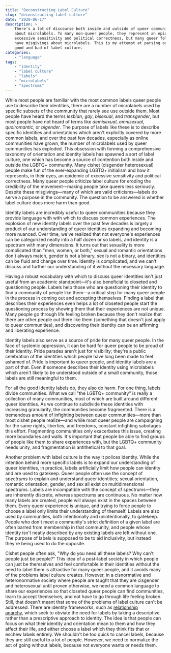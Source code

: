 ```yaml
---
title: "Deconstructing Label Culture"
slug: "deconstructing-label-culture"
date: "2020-06-17"
description: >
    There's a lot of discourse both inside and outside of queer communities
    about microlabels. To many non-queer people, they represent an epidemic of
    excessive sensitivity and political correctness, but many queer folks also
    have misgivings about microlabels. This is my attempt at parsing out the
    good and bad of label culture.
categories:
    - "language"
tags:
    - "identity"
    - "label culture"
    - "labels"
    - "microlabels"
    - "spectrums"
---
```


While most people are familiar with the most common labels queer people use to
describe their identities, there are a number of microlabels used by specific
subsets of the community that rarely see use outside them. Most people have
heard the terms *lesbian*, *gay*, *bisexual*, and *transgender*, but most
people have not heard of terms like *demisexual*, *omnisexual*, *quoiromantic*,
or *bigender*. The purpose of labels like these is to describe specific
identities and orientations which aren't explicitly covered by more common
labels, and over the past few decades, especially as online communities have
grown, the number of microlabels used by queer communities has exploded. This
obsession with forming a comprehensive taxonomy of orientation and identity
labels has spawned a sort of label culture, one which has become a source of
contention both inside and outside the LGBTQ+ community. Many cishet (cisgender
heterosexual) people make fun of the ever-expanding LGBTQ+ initialism and how
it represents, in their eyes, an epidemic of excessive sensitivity and
political correctness. Many queer people criticize label culture for eroding
the credibility of the movement—making people take queers less seriously.
Despite these misgivings—many of which are valid criticisms—labels do serve a
purpose in the community. The question to be answered is whether label culture
does more harm than good.

Identity labels are incredibly useful to queer communities because they provide
language with with which to discuss common experiences. The explosion of new
identity labels over the past few decades is largely a product of our
understanding of queer identities expanding and becoming more nuanced. Over
time, we've realized that not everyone's experiences can be categorized neatly
into a half dozen or so labels, and identity is a spectrum with many
dimensions. It turns out that sexuality is more complicated than "men, women,
or both," sexual and romantic orientations don't always match, gender is not a
binary, sex is not a binary, and identities can be fluid and change over time.
Identity is complicated, and we can't discuss and further our understanding of
it without the necessary language.

Having a robust vocabulary with which to discuss queer identities isn't just
useful from an academic standpoint—it's also beneficial to closeted and
questioning people. Labels help those who are questioning their identity to
find a community of people like them—a critical step for many queer people in
the process in coming out and accepting themselves. Finding a label that
describes their experiences even helps a lot of closeted people start the
questioning process by showing them that their experiences are not unique. Many
people go through life feeling broken because they don't realize that there are
other people out there like them (something that doesn't just apply to queer
communities), and discovering their identity can be an affirming and liberating
experience.

Identity labels also serve as a source of pride for many queer people. In the
face of systemic oppression, it can be hard for queer people to be proud of
their identity. Pride parades aren't just for visibility; they're a public
celebration of the identities which people have long been made to feel ashamed
of. Pride is important to queer people, and identity labels are a part of that.
Even if someone describes their identity using microlabels which aren't likely
to be understood outside of a small community, those labels are still
meaningful to them.

For all the good identity labels do, they also do harm. For one thing, labels
divide communities. What we call "the LGBTQ+ community" is really a collection
of many communities, most of which are built around different queer identities.
As we continue to subdivide these identities with increasing granularity, the
communities become fragmented. There is a tremendous amount of infighting
between queer communities—more than most cishet people realize—and while most
queer people are campaigning for the same rights, liberties, and freedoms,
constant infighting sabotages this effort. Fragmenting communities only
exacerbates this issue, creating more boundaries and walls. It's important that
people be able to find groups of people like them to share experiences with,
but the LGBTQ+ community needs unity, and fragmentation is antithetical to that
goal.

Another problem with label culture is the way it polices identity. While the
intention behind more specific labels is to expand our understanding of queer
identities, in practice, labels artificially limit how people can identity and
are used to gatekeep. Queer people often use the concept of *spectrums* to
explain and understand queer identities; sexual orientation, romantic
orientation, gender, and sex all exist on multidimensional spectrums. Labels
are incompatible with the concept of spectrums—they are inherently discrete,
whereas spectrums are continuous. No matter how many labels are created, people
will always exist in the spaces between them. Every queer experience is unique,
and trying to force people to choose a label only limits their understanding of
themself. Labels are also used by communities, both intentionally and
unintentionally, to gatekeep. People who don't meet a community's strict
definition of a given label are often barred from membership in that community,
and people whose identity isn't neatly described by any existing labels are
left without one. The purpose of labels is supposed to be to aid inclusivity,
but instead they're being used to do the opposite.

Cishet people often ask, "Why do you need all these labels? Why can't people
just be people?" This idea of a post-label society in which people can just be
themselves and feel comfortable in their identities without the need to label
them is attractive for many queer people, and it avoids many of the problems
label culture creates. However, in a cisnormative and heteronormative society
where people are taught that they are cisgender and heterosexual until proven
otherwise, we need a common language to share our experiences so that closeted
queer people can find communities, learn to accept themselves, and not have to
go through life feeling broken. Still, that doesn't meant that some of the
problems of label culture can't be addressed. There are identity frameworks,
such as [relationship
anarchy](https://nothingradical.blog/2020/06/14/what-is-relationship-anarchy/), which
seek to obviate the need for labels by taking a descriptive rather than a
prescriptive approach to identity. The idea is that people can focus on what
their identity and orientation mean to them and how they affect their life, and
either choose a label which they think fits that or eschew labels entirely. We
shouldn't be too quick to cancel labels, because they are still useful to a lot
of people. However, we need to normalize the act of going without labels,
because not everyone wants or needs them.
